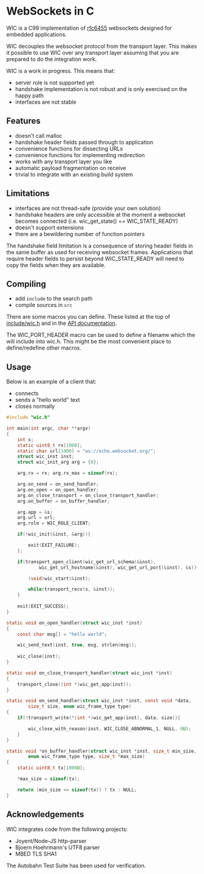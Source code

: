 WebSockets in C
===============

WIC is a C99 implementation of [rfc6455](https://tools.ietf.org/html/rfc6455)
websockets designed for embedded applications.

WIC decouples the websocket protocol from the transport layer. This makes
it possible to use WIC over any transport layer assuming that you are prepared
to do the integration work.

WIC is a work in progress. This means that:

- server role is not supported yet
- handshake implementation is not robust and is only exercised on the
  happy path
- interfaces are not stable

## Features

- doesn't call malloc
- handshake header fields passed through to application
- convenience functions for dissecting URLs
- convenience functions for implementing redirection
- works with any transport layer you like
- automatic payload fragmentation on receive
- trivial to integrate with an existing build system

## Limitations

- interfaces are not thread-safe (provide your own solution)
- handshake headers are only accessible at the moment a websocket
  becomes connected (i.e. wic_get_state() == WIC_STATE_READY)
- doesn't support extensions
- there are a bewildering number of function pointers

The handshake field limitation is a consequence of storing header
fields in the same buffer as used for receiving websocket frames. Applications
that require header fields to persist beyond WIC_STATE_READY will need
to copy the fields when they are available.

## Compiling

- add `include` to the search path
- compile sources in `src`

There are some macros you can define. These listed at the top of [include/wic.h](include/wic.h) and
in the [API documentation](https://cjhdev.github.io/wic_api/).

The WIC_PORT_HEADER macro can be used to define a filename which the
will include into wic.h. This might be the most
convenient place to define/redefine other macros.

## Usage

Below is an example of a client that:

- connects
- sends a "hello world" text
- closes normally

~~~ c
#include "wic.h"

int main(int argc, char **argv)
{
    int s;
    static uint8_t rx[1000];
    static char url[1000] = "ws://echo.websocket.org/";
    struct wic_inst inst;
    struct wic_init_arg arg = {0};

    arg.rx = rx; arg.rx_max = sizeof(rx);    

    arg.on_send = on_send_handler;    
    arg.on_open = on_open_handler;        
    arg.on_close_transport = on_close_transport_handler;        
    arg.on_buffer = on_buffer_handler;        

    arg.app = &s;
    arg.url = url;
    arg.role = WIC_ROLE_CLIENT;

    if(!wic_init(&inst, &arg)){

        exit(EXIT_FAILURE);
    };

    if(transport_open_client(wic_get_url_schema(&inst),
            wic_get_url_hostname(&inst), wic_get_url_port(&inst), &s)){

        (void)wic_start(&inst);

        while(transport_recv(s, &inst));
    }
    
    exit(EXIT_SUCCESS);
}

static void on_open_handler(struct wic_inst *inst)
{
    const char msg[] = "hello world";

    wic_send_text(inst, true, msg, strlen(msg));
    
    wic_close(inst);
} 

static void on_close_transport_handler(struct wic_inst *inst)
{
    transport_close((int *)wic_get_app(inst));
}

static void on_send_handler(struct wic_inst *inst, const void *data,
        size_t size, enum wic_frame_type type)
{
    if(!transport_write(*(int *)wic_get_app(inst), data, size)){

        wic_close_with_reason(inst, WIC_CLOSE_ABNORMAL_1, NULL, 0U);
    }
}

static void *on_buffer_handler(struct wic_inst *inst, size_t min_size,
        enum wic_frame_type type, size_t *max_size)
{
    static uint8_t tx[1000U];

    *max_size = sizeof(tx);

    return (min_size <= sizeof(tx)) ? tx : NULL;
}
~~~

## Acknowledgements

WIC integrates code from the following projects:

- Joyent/Node-JS http-parser
- Bjoern Hoehrmann's UTF8 parser
- MBED TLS SHA1

The Autobahn Test Suite has been used for verification.





